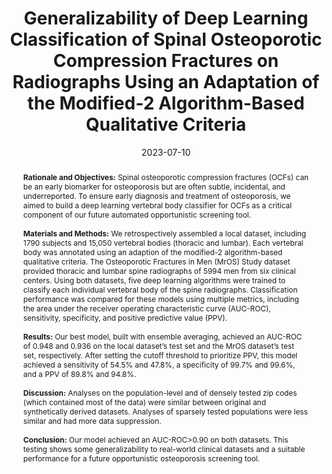 ---
title: "Generalizability of Deep Learning Classification of Spinal Osteoporotic Compression Fractures on Radiographs Using an Adaptation of the Modified-2 Algorithm-Based Qualitative Criteria"
date: 2023-07-10
authors:
- Qifei Dong
- Gang Luo
- Nancy E. Lane
- Li-Yung Lui
- Lynn Marshall
- Sandra K. Johnston
- Howard Dabbous
- Michael O’Reilly
- Ken F. Linnau
- Jessica Perry
- admin
- Jonathan Renslo
- David R. Haynor
- Jeffrey G. Jarvik
- Nathan M. Cross

# author_notes:
# - ""

publication_types: ["2"]
abstract: "**Rationale and Objectives:** Spinal osteoporotic compression fractures (OCFs) can be an early biomarker for osteoporosis but are often subtle, incidental, and underreported. To ensure early diagnosis and treatment of osteoporosis, we aimed to build a deep learning vertebral body classifier for OCFs as a critical component of our future automated opportunistic screening tool.

<br><br>**Materials and Methods:** We retrospectively assembled a local dataset, including 1790 subjects and 15,050 vertebral bodies (thoracic and lumbar). Each vertebral body was annotated using an adaption of the modified-2 algorithm-based qualitative criteria. The Osteoporotic Fractures in Men (MrOS) Study dataset provided thoracic and lumbar spine radiographs of 5994 men from six clinical centers. Using both datasets, five deep learning algorithms were trained to classify each individual vertebral body of the spine radiographs. Classification performance was compared for these models using multiple metrics, including the area under the receiver operating characteristic curve (AUC-ROC), sensitivity, specificity, and positive predictive value (PPV).

<br><br>**Results:** Our best model, built with ensemble averaging, achieved an AUC-ROC of 0.948 and 0.936 on the local dataset’s test set and the MrOS dataset’s test set, respectively. After setting the cutoff threshold to prioritize PPV, this model achieved a sensitivity of 54.5% and 47.8%, a specificity of 99.7% and 99.6%, and a PPV of 89.8% and 94.8%.

<br><br>**Discussion:** Analyses on the population-level and of densely tested zip codes (which contained most of the data) were similar between original and synthetically derived datasets. Analyses of sparsely tested populations were less similar and had more data suppression.

<br><br>**Conclusion:** Our model achieved an AUC-ROC>0.90 on both datasets. This testing shows some generalizability to real-world clinical datasets and a suitable performance for a future opportunistic osteoporosis screening tool.

"
featured: false
publication: "*Academic Radiology*"
doi: "10.1016/j.acra.2023.04.023"
tags: ["machine learning", "artificial intelligence", "osteoporosis" ,"compression fracture", "MrOS", "classification", "ensemble model", "imaging analysis", "radiograph"]
---